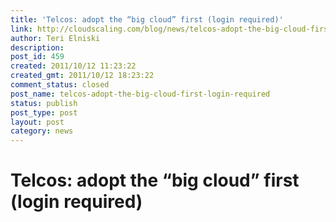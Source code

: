 ```yaml
---
title: 'Telcos: adopt the “big cloud” first (login required)'
link: http://cloudscaling.com/blog/news/telcos-adopt-the-big-cloud-first-login-required/
author: Teri Elniski
description: 
post_id: 459
created: 2011/10/12 11:23:22
created_gmt: 2011/10/12 18:23:22
comment_status: closed
post_name: telcos-adopt-the-big-cloud-first-login-required
status: publish
post_type: post
layout: post
category: news
---
```


# Telcos: adopt the “big cloud” first (login required)

